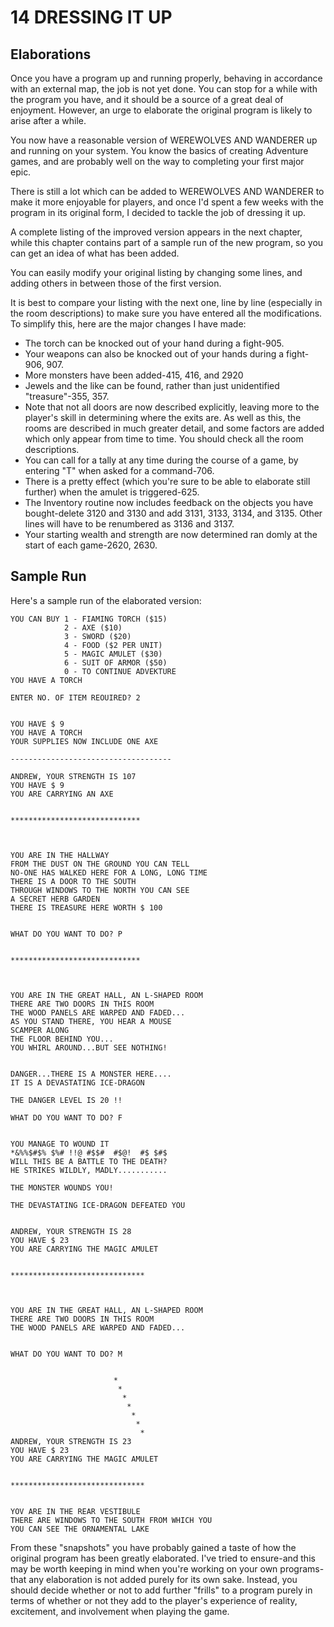 14 DRESSING IT UP
====
Elaborations
----
Once you have a program up and running properly, behaving in accordance with an external map, the job is not yet done. You can stop for a while with the program you have, and it should be a source of a great deal of enjoyment. However, an urge to elaborate the original program is likely to arise after a while.

You now have a reasonable version of WEREWOLVES AND WANDERER up and running on your system. You know the basics of creating Adventure games, and are probably well on the way to completing your first major epic.

There is still a lot which can be added to WEREWOLVES AND WANDERER to make it more enjoyable for players, and once I'd spent a few weeks with the program in its original form, I decided to tackle the job of dressing it up.

A complete listing of the improved version appears in the next chapter, while this chapter contains part of a sample run of the new program, so you can get an idea of what has been added.

You can easily modify your original listing by changing some lines, and adding others in between those of the first version.

It is best to compare your listing with the next one, line by line (especially in the room descriptions) to make sure you have entered all the modifications. To simplify this, here are the major changes I have made:

* The torch can be knocked out of your hand during a fight-905.
* Your weapons can also be knocked out of your hands during a fight-906, 907.
* More monsters have been added-415, 416, and 2920
* Jewels and the like can be found, rather than just unidentified "treasure"-355, 357.
* Note that not all doors are now described explicitly, leaving more to the player's skill in determining where the exits are. As well as this, the rooms are described in much greater detail, and some factors are added which only appear from time to time. You should check all the room descriptions.
* You can call for a tally at any time during the course of a game, by entering "T" when asked for a command-706.
* There is a pretty effect (which you're sure to be able to elaborate still further) when the amulet is triggered-625.
* The Inventory routine now includes feedback on the objects you have bought-delete 3120 and 3130 and add 3131, 3133, 3134, and 3135. Other lines will have to be renumbered as 3136 and 3137.
* Your starting wealth and strength are now determined ran domly at the start of each game-2620, 2630.

Sample Run
-----
Here's a sample run of the elaborated version:
```
YOU CAN BUY 1 - FIAMING TORCH ($15)
            2 - AXE ($10)
            3 - SWORD ($20)
            4 - FOOD ($2 PER UNIT)
            5 - MAGIC AMULET ($30)
            6 - SUIT OF ARMOR ($50)
            0 - TO CONTINUE ADVEKTURE
YOU HAVE A TORCH

ENTER NO. OF ITEM REOUIRED? 2


YOU HAVE $ 9
YOU HAVE A TORCH
YOUR SUPPLIES NOW INCLUDE ONE AXE

------------------------------------

ANDREW, YOUR STRENGTH IS 107
YOU HAVE $ 9
YOU ARE CARRYING AN AXE


*****************************



YOU ARE IN THE HALLWAY
FROM THE DUST ON THE GROUND YOU CAN TELL
NO-ONE HAS WALKED HERE FOR A LONG, LONG TIME
THERE IS A DOOR TO THE SOUTH
THROUGH WINDOWS TO THE NORTH YOU CAN SEE
A SECRET HERB GARDEN
THERE IS TREASURE HERE WORTH $ 100


WHAT DO YOU WANT TO DO? P


*****************************



YOU ARE IN THE GREAT HALL, AN L-SHAPED ROOM
THERE ARE TWO DOORS IN THIS ROOM
THE WOOD PANELS ARE WARPED AND FADED...
AS YOU STAND THERE, YOU HEAR A MOUSE
SCAMPER ALONG
THE FLOOR BEHIND YOU...
YOU WHIRL AROUND...BUT SEE NOTHING!


DANGER...THERE IS A MONSTER HERE....
IT IS A DEVASTATING ICE-DRAGON

THE DANGER LEVEL IS 20 !!

WHAT DO YOU WANT TO DO? F


YOU MANAGE TO WOUND IT
*&%%$#$% $%# !!@ #$$#  #$@!  #$ $#$
WILL THIS BE A BATTLE TO THE DEATH?
HE STRIKES WILDLY, MADLY...........

THE MONSTER WOUNDS YOU!

THE DEVASTATING ICE-DRAGON DEFEATED YOU


ANDREW, YOUR STRENGTH IS 28
YOU HAVE $ 23
YOU ARE CARRYING THE MAGIC AMULET


******************************



YOU ARE IN THE GREAT HALL, AN L-SHAPED ROOM
THERE ARE TWO DOORS IN THIS ROOM
THE WOOD PANELS ARE WARPED AND FADED...


WHAT DO YOU WANT TO DO? M


                       *
                        *
                         *
                          *
                           *
                            *
                             *
ANDREW, YOUR STRENGTH IS 23
YOU HAVE $ 23
YOU ARE CARRYING THE MAGIC AMULET


******************************


YOV ARE IN THE REAR VESTIBULE
THERE ARE WINDOWS TO THE SOUTH FROM WHICH YOU
YOU CAN SEE THE ORNAMENTAL LAKE
```
From these "snapshots" you have probably gained a taste of how the original program has been greatly elaborated. I've tried to ensure-and this may be worth keeping in mind when you're working on your own programs-that any elaboration is not added purely for its own sake. Instead, you should decide whether or not to add further "frills" to a program purely in terms of whether or not they add to the player's experience of reality, excitement, and involvement when playing the game.
